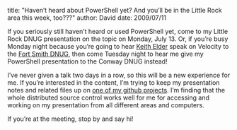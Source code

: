 
title: "Haven’t heard about PowerShell yet? And you’ll be in the Little Rock area this week, too???"
author: David
date: 2009/07/11

<p>If you seriously still haven’t heard or used PowerShell yet, come to my Little Rock DNUG presentation on the topic on Monday, July 13. Or, if you’re busy Monday night because you’re going to hear <a href="http://keithelder.net/blog/">Keith Elder</a> speak on Velocity to the <a href="http://fsdnug.org/">Fort Smith DNUG</a>, then come Tuesday night to hear me give my PowerShell presentation to the Conway DNUG instead!</p> <p>I’ve never given a talk two days in a row, so this will be a new experience for me. If you’re interested in the content, I’m trying to keep my presentation notes and related files up on <a href="http://github.com/drmohundro/presentations/tree/master">one of my github projects</a>. I’m finding that the whole distributed source control works well for me for accessing and working on my presentation from all different areas and computers.</p> <p>If you’re at the meeting, stop by and say hi!</p>
